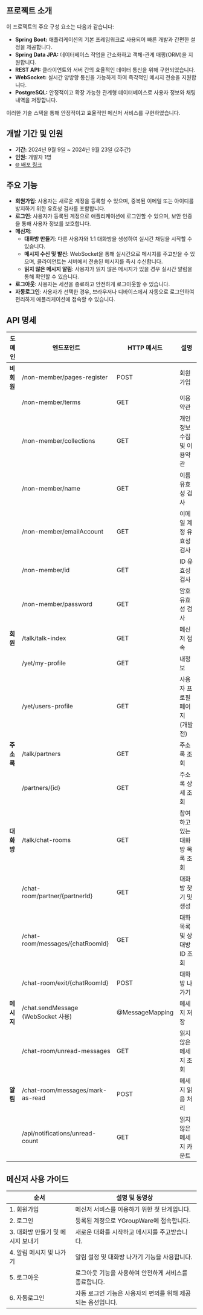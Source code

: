 ## 프로젝트 소개

이 프로젝트의 주요 구성 요소는 다음과 같습니다:

- **Spring Boot:** 애플리케이션의 기본 프레임워크로 사용되어 빠른 개발과 간편한 설정을 제공합니다.
- **Spring Data JPA:** 데이터베이스 작업을 간소화하고 객체-관계 매핑(ORM)을 지원합니다.
- **REST API:** 클라이언트와 서버 간의 효율적인 데이터 통신을 위해 구현되었습니다.
- **WebSocket:** 실시간 양방향 통신을 가능하게 하여 즉각적인 메시지 전송을 지원합니다.
- **PostgreSQL:** 안정적이고 확장 가능한 관계형 데이터베이스로 사용자 정보와 채팅 내역을 저장합니다.

이러한 기술 스택을 통해 안정적이고 효율적인 메신저 서비스를 구현하였습니다.

## 개발 기간 및 인원

- **기간:** 2024년 9월 9일 ~ 2024년 9월 23일 (2주간)
- **인원:** 개발자 1명
- [🌐 배포 링크](https://ytalk.azurewebsites.net)

## 주요 기능

- **회원가입**: 사용자는 새로운 계정을 등록할 수 있으며, 중복된 이메일 또는 아이디를 방지하기 위한 유효성 검사를 포함합니다.
- **로그인**: 사용자가 등록된 계정으로 애플리케이션에 로그인할 수 있으며, 보안 인증을 통해 사용자 정보를 보호합니다.
- **메신저**:
    - **대화방 만들기**: 다른 사용자와 1:1 대화방을 생성하여 실시간 채팅을 시작할 수 있습니다.
    - **메시지 수신 및 발신**: WebSocket을 통해 실시간으로 메시지를 주고받을 수 있으며, 클라이언트는 서버에서 전송된 메시지를 즉시 수신합니다.
    - **읽지 않은 메시지 알림**: 사용자가 읽지 않은 메시지가 있을 경우 실시간 알림을 통해 확인할 수 있습니다.
- **로그아웃**: 사용자는 세션을 종료하고 안전하게 로그아웃할 수 있습니다.
- **자동로그인**: 사용자가 선택한 경우, 브라우저나 디바이스에서 자동으로 로그인하여 편리하게 애플리케이션에 접속할 수 있습니다.

## API 명세

| 도메인 | 엔드포인트 | HTTP 메서드 | 설명 |
| --- | --- | --- | --- |
| **비회원** | /non-member/pages-register | POST | 회원가입 |
|  | /non-member/terms | GET | 이용약관 |
|  | /non-member/collections | GET | 개인정보 수집 및 이용약관 |
|  | /non-member/name | GET | 이름 유효성 검사 |
|  | /non-member/emailAccount | GET | 이메일 계정 유효성 검사 |
|  | /non-member/id | GET | ID 유효성 검사 |
|  | /non-member/password | GET | 암호 유효성 검사 |
| **회원** | /talk/talk-index | GET | 메신저 접속 |
|  | /yet/my-profile | GET | 내정보 |
|  | /yet/users-profile | GET | 사용자 프로필 페이지 (개발 전) |
| **주소록** | /talk/partners | GET | 주소록 조회 |
|  | /partners/{id} | GET | 주소록 상세 조회 |
| **대화방** | /talk/chat-rooms | GET | 참여하고 있는 대화방 목록 조회 |
|  | /chat-room/partner/{partnerId} | GET | 대화방 찾기 및 생성 |
|  | /chat-room/messages/{chatRoomId} | GET | 대화 목록 및 상대방 ID 조회 |
|  | /chat-room/exit/{chatRoomId} | POST | 대화방 나가기 |
| **메시지** | /chat.sendMessage (WebSocket 사용) | @MessageMapping | 메세지 저장 |
|  | /chat-room/unread-messages | GET | 읽지 않은 메세지 조회 |
| **알림** | /chat-room/messages/mark-as-read | POST | 메세지 읽음 처리 |
|  | /api/notifications/unread-count | GET | 읽지 않은 메세지 카운트 |


## 메신저 사용 가이드

| 순서 | 설명 및 동영상 |
| --- | --- |
| 1. 회원가입  | 메신저 서비스를 이용하기 위한 첫 단계입니다.  |
| 2. 로그인 | 등록된 계정으로 YGroupWare에 접속합니다. |
| 3. 대화방 만들기 및 메시지 보내기 | 새로운 대화를 시작하고 메시지를 주고받습니다. |
| 4. 알림 메시지 및 나가기 | 알림 설정 및 대화방 나가기 기능을 사용합니다. |
| 5. 로그아웃 | 로그아웃 기능을 사용하여 안전하게 서비스를 종료합니다. |
| 6. 자동로그인 | 자동 로그인 기능은 사용자의 편의를 위해 제공되는 옵션입니다. |
